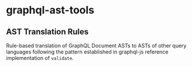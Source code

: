 # graphql-ast-tools
## AST Translation Rules

Rule-based translation of GraphQL Document ASTs to ASTs of other query languages following the pattern established in graphql-js reference implementation of `validate`.